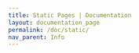 ```yaml
---
title: Static Pages | Documentation
layout: documentation_page
permalink: /doc/static/
nav_parent: Info
---
```


